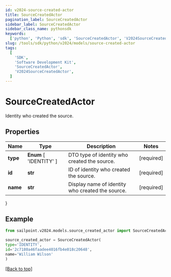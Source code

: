```yaml
---
id: v2024-source-created-actor
title: SourceCreatedActor
pagination_label: SourceCreatedActor
sidebar_label: SourceCreatedActor
sidebar_class_name: pythonsdk
keywords:
  ['python', 'Python', 'sdk', 'SourceCreatedActor', 'V2024SourceCreatedActor']
slug: /tools/sdk/python/v2024/models/source-created-actor
tags:
  [
    'SDK',
    'Software Development Kit',
    'SourceCreatedActor',
    'V2024SourceCreatedActor',
  ]
---
```


# SourceCreatedActor

Identity who created the source.

## Properties

| Name | Type | Description | Notes |
| --- | --- | --- | --- |
| **type** | **Enum** [ 'IDENTITY' ] | DTO type of identity who created the source. | [required] |
| **id** | **str** | ID of identity who created the source. | [required] |
| **name** | **str** | Display name of identity who created the source. | [required] |

}

## Example

```python
from sailpoint.v2024.models.source_created_actor import SourceCreatedActor

source_created_actor = SourceCreatedActor(
type='IDENTITY',
id='2c7180a46faadee4016fb4e018c20648',
name='William Wilson'
)

```

[[Back to top]](#)
